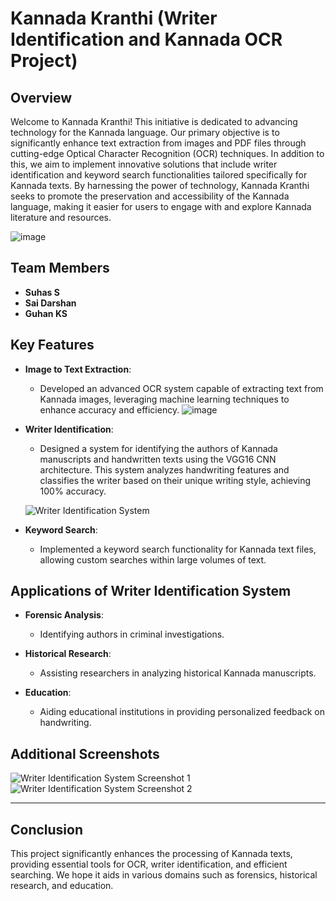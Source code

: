 # Kannada Kranthi (Writer Identification and Kannada OCR Project)

## Overview

Welcome to Kannada Kranthi! This initiative is dedicated to advancing technology for the Kannada language. Our primary objective is to significantly enhance text extraction from images and PDF files through cutting-edge Optical Character Recognition (OCR) techniques. In addition to this, we aim to implement innovative solutions that include writer identification and keyword search functionalities tailored specifically for Kannada texts. By harnessing the power of technology, Kannada Kranthi seeks to promote the preservation and accessibility of the Kannada language, making it easier for users to engage with and explore Kannada literature and resources.

![image](https://github.com/user-attachments/assets/4572af62-ff59-4593-9ce1-a06d14ecda86)



## Team Members
- **Suhas S**
- **Sai Darshan**
- **Guhan KS**

## Key Features

- **Image to Text Extraction**: 
  - Developed an advanced OCR system capable of extracting text from Kannada images, leveraging machine learning techniques to enhance accuracy and efficiency.
![image](https://github.com/user-attachments/assets/28114576-4d79-4b75-9921-966c152ce906)


- **Writer Identification**: 
  - Designed a system for identifying the authors of Kannada manuscripts and handwritten texts using the VGG16 CNN architecture. This system analyzes handwriting features and classifies the writer based on their unique writing style, achieving 100% accuracy.

  ![Writer Identification System](https://github.com/user-attachments/assets/8f5a36cb-6f22-4ace-8638-1734a56c415d)

- **Keyword Search**: 
  - Implemented a keyword search functionality for Kannada text files, allowing custom searches within large volumes of text.

## Applications of Writer Identification System

- **Forensic Analysis**: 
  - Identifying authors in criminal investigations.

- **Historical Research**: 
  - Assisting researchers in analyzing historical Kannada manuscripts.

- **Education**: 
  - Aiding educational institutions in providing personalized feedback on handwriting.

## Additional Screenshots

![Writer Identification System Screenshot 1](https://github.com/user-attachments/assets/42c4b162-0153-4f1f-b44c-4ccb5415e9db)
![Writer Identification System Screenshot 2](https://github.com/user-attachments/assets/8cf81d11-086d-4689-acfc-7360b39b3a1a)

---

## Conclusion

This project significantly enhances the processing of Kannada texts, providing essential tools for OCR, writer identification, and efficient searching. We hope it aids in various domains such as forensics, historical research, and education.
